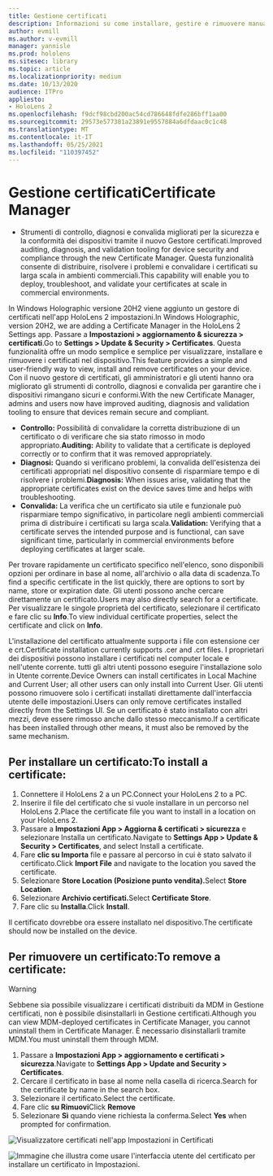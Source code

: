 ```yaml
---
title: Gestione certificati
description: Informazioni su come installare, gestire e rimuovere manualmente i certificati HoloLens 2 dispositivi di realtà mista.
author: evmill
ms.author: v-evmill
manager: yannisle
ms.prod: hololens
ms.sitesec: library
ms.topic: article
ms.localizationpriority: medium
ms.date: 10/13/2020
audience: ITPro
appliesto:
- HoloLens 2
ms.openlocfilehash: f9dcf98cbd200ac54cd786648fdfe286bff1aa00
ms.sourcegitcommit: 29573e577381a23891e9557884a6dfdaac0c1c48
ms.translationtype: MT
ms.contentlocale: it-IT
ms.lasthandoff: 05/25/2021
ms.locfileid: "110397452"
---
```

# <a name="certificate-manager"></a><span data-ttu-id="026ad-103">Gestione certificati</span><span class="sxs-lookup"><span data-stu-id="026ad-103">Certificate Manager</span></span>

- <span data-ttu-id="026ad-104">Strumenti di controllo, diagnosi e convalida migliorati per la sicurezza e la conformità dei dispositivi tramite il nuovo Gestore certificati.</span><span class="sxs-lookup"><span data-stu-id="026ad-104">Improved auditing, diagnosis, and validation tooling for device security and compliance through the new Certificate Manager.</span></span> <span data-ttu-id="026ad-105">Questa funzionalità consente di distribuire, risolvere i problemi e convalidare i certificati su larga scala in ambienti commerciali.</span><span class="sxs-lookup"><span data-stu-id="026ad-105">This capability will enable you to deploy, troubleshoot, and validate your certificates at scale in commercial environments.</span></span>

<span data-ttu-id="026ad-106">In Windows Holographic versione 20H2 viene aggiunto un gestore di certificati nell'app HoloLens 2 impostazioni.</span><span class="sxs-lookup"><span data-stu-id="026ad-106">In Windows Holographic, version 20H2, we are adding a Certificate Manager in the HoloLens 2 Settings app.</span></span> <span data-ttu-id="026ad-107">Passare a **Impostazioni > aggiornamento & sicurezza > certificati**.</span><span class="sxs-lookup"><span data-stu-id="026ad-107">Go to **Settings > Update & Security > Certificates**.</span></span> <span data-ttu-id="026ad-108">Questa funzionalità offre un modo semplice e semplice per visualizzare, installare e rimuovere i certificati nel dispositivo.</span><span class="sxs-lookup"><span data-stu-id="026ad-108">This feature provides a simple and user-friendly way to view, install and remove certificates on your device.</span></span> <span data-ttu-id="026ad-109">Con il nuovo gestore di certificati, gli amministratori e gli utenti hanno ora migliorato gli strumenti di controllo, diagnosi e convalida per garantire che i dispositivi rimangano sicuri e conformi.</span><span class="sxs-lookup"><span data-stu-id="026ad-109">With the new Certificate Manager, admins and users now have improved auditing, diagnosis and validation tooling to ensure that devices remain secure and compliant.</span></span> 

-   <span data-ttu-id="026ad-110">**Controllo:** Possibilità di convalidare la corretta distribuzione di un certificato o di verificare che sia stato rimosso in modo appropriato.</span><span class="sxs-lookup"><span data-stu-id="026ad-110">**Auditing:** Ability to validate that a certificate is deployed correctly or to confirm that it was removed appropriately.</span></span> 
-   <span data-ttu-id="026ad-111">**Diagnosi:** Quando si verificano problemi, la convalida dell'esistenza dei certificati appropriati nel dispositivo consente di risparmiare tempo e di risolvere i problemi.</span><span class="sxs-lookup"><span data-stu-id="026ad-111">**Diagnosis:** When issues arise, validating that the appropriate certificates exist on the device saves time and helps with troubleshooting.</span></span> 
-   <span data-ttu-id="026ad-112">**Convalida:** La verifica che un certificato sia utile e funzionale può risparmiare tempo significativo, in particolare negli ambienti commerciali prima di distribuire i certificati su larga scala.</span><span class="sxs-lookup"><span data-stu-id="026ad-112">**Validation:** Verifying that a certificate serves the intended purpose and is functional, can save significant time, particularly in commercial environments before deploying certificates at larger scale.</span></span>

<span data-ttu-id="026ad-113">Per trovare rapidamente un certificato specifico nell'elenco, sono disponibili opzioni per ordinare in base al nome, all'archivio o alla data di scadenza.</span><span class="sxs-lookup"><span data-stu-id="026ad-113">To find a specific certificate in the list quickly, there are options to sort by name, store or expiration date.</span></span> <span data-ttu-id="026ad-114">Gli utenti possono anche cercare direttamente un certificato.</span><span class="sxs-lookup"><span data-stu-id="026ad-114">Users may also directly search for a certificate.</span></span> <span data-ttu-id="026ad-115">Per visualizzare le singole proprietà del certificato, selezionare il certificato e fare clic su **Info**.</span><span class="sxs-lookup"><span data-stu-id="026ad-115">To view individual certificate properties, select the certificate and click on **Info**.</span></span> 

<span data-ttu-id="026ad-116">L'installazione del certificato attualmente supporta i file con estensione cer e crt.</span><span class="sxs-lookup"><span data-stu-id="026ad-116">Certificate installation currently supports .cer and .crt files.</span></span> <span data-ttu-id="026ad-117">I proprietari dei dispositivi possono installare i certificati nel computer locale e nell'utente corrente.  tutti gli altri utenti possono eseguire l'installazione solo in Utente corrente.</span><span class="sxs-lookup"><span data-stu-id="026ad-117">Device Owners can install certificates in Local Machine and Current User;  all other users can only install into Current User.</span></span> <span data-ttu-id="026ad-118">Gli utenti possono rimuovere solo i certificati installati direttamente dall'interfaccia utente delle impostazioni.</span><span class="sxs-lookup"><span data-stu-id="026ad-118">Users can only remove certificates installed directly from the Settings UI.</span></span> <span data-ttu-id="026ad-119">Se un certificato è stato installato con altri mezzi, deve essere rimosso anche dallo stesso meccanismo.</span><span class="sxs-lookup"><span data-stu-id="026ad-119">If a certificate has been installed through other means, it must also be removed by the same mechanism.</span></span>

## <a name="to-install-a-certificate"></a><span data-ttu-id="026ad-120">Per installare un certificato:</span><span class="sxs-lookup"><span data-stu-id="026ad-120">To install a certificate:</span></span> 

1.  <span data-ttu-id="026ad-121">Connettere il HoloLens 2 a un PC.</span><span class="sxs-lookup"><span data-stu-id="026ad-121">Connect your HoloLens 2 to a PC.</span></span>
1.  <span data-ttu-id="026ad-122">Inserire il file del certificato che si vuole installare in un percorso nel HoloLens 2.</span><span class="sxs-lookup"><span data-stu-id="026ad-122">Place the certificate file you want to install in a location on your HoloLens 2.</span></span>
1.  <span data-ttu-id="026ad-123">Passare a **Impostazioni App > Aggiorna & certificati > sicurezza** e selezionare Installa un certificato.</span><span class="sxs-lookup"><span data-stu-id="026ad-123">Navigate to **Settings App > Update & Security > Certificates**, and select Install a certificate.</span></span>
1.  <span data-ttu-id="026ad-124">Fare **clic su Importa** file e passare al percorso in cui è stato salvato il certificato.</span><span class="sxs-lookup"><span data-stu-id="026ad-124">Click **Import File** and navigate to the location you saved the certificate.</span></span>
1.  <span data-ttu-id="026ad-125">Selezionare **Store Location (Posizione punto vendita).**</span><span class="sxs-lookup"><span data-stu-id="026ad-125">Select **Store Location**.</span></span>
1.  <span data-ttu-id="026ad-126">Selezionare **Archivio certificati.**</span><span class="sxs-lookup"><span data-stu-id="026ad-126">Select **Certificate Store**.</span></span>
1.  <span data-ttu-id="026ad-127">Fare clic su **Installa**.</span><span class="sxs-lookup"><span data-stu-id="026ad-127">Click **Install**.</span></span>

<span data-ttu-id="026ad-128">Il certificato dovrebbe ora essere installato nel dispositivo.</span><span class="sxs-lookup"><span data-stu-id="026ad-128">The certificate should now be installed on the device.</span></span>

## <a name="to-remove-a-certificate"></a><span data-ttu-id="026ad-129">Per rimuovere un certificato:</span><span class="sxs-lookup"><span data-stu-id="026ad-129">To remove a certificate:</span></span> 
>[!WARNING]
> <span data-ttu-id="026ad-130">Sebbene sia possibile visualizzare i certificati distribuiti da MDM in Gestione certificati, non è possibile disinstallarli in Gestione certificati.</span><span class="sxs-lookup"><span data-stu-id="026ad-130">Although you can view MDM-deployed certificates in Certificate Manager, you cannot uninstall them in Certificate Manager.</span></span> <span data-ttu-id="026ad-131">È necessario disinstallarli tramite MDM.</span><span class="sxs-lookup"><span data-stu-id="026ad-131">You must uninstall them through MDM.</span></span>
1. <span data-ttu-id="026ad-132">Passare a **Impostazioni App > aggiornamento e certificati > sicurezza**.</span><span class="sxs-lookup"><span data-stu-id="026ad-132">Navigate to **Settings App > Update and Security > Certificates**.</span></span>
1. <span data-ttu-id="026ad-133">Cercare il certificato in base al nome nella casella di ricerca.</span><span class="sxs-lookup"><span data-stu-id="026ad-133">Search for the certificate by name in the search box.</span></span>
1. <span data-ttu-id="026ad-134">Selezionare il certificato.</span><span class="sxs-lookup"><span data-stu-id="026ad-134">Select the certificate.</span></span>
1. <span data-ttu-id="026ad-135">Fare clic **su Rimuovi**</span><span class="sxs-lookup"><span data-stu-id="026ad-135">Click **Remove**</span></span>
1. <span data-ttu-id="026ad-136">Selezionare **Sì** quando viene richiesta la conferma.</span><span class="sxs-lookup"><span data-stu-id="026ad-136">Select **Yes** when prompted for confirmation.</span></span>



![Visualizzatore certificati nell'app Impostazioni in Certificati](images/certificate-viewer-device.jpg)

![Immagine che illustra come usare l'interfaccia utente del certificato per installare un certificato in Impostazioni.](images/certificate-device-install.jpg)
